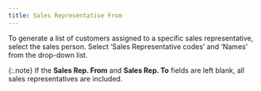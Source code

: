 ```yaml
---
title: Sales Representative From
---
```



To generate a list of customers assigned to a specific sales representative,  select the sales person. Select ‘Sales Representative codes’ and ‘Names’  from the drop-down list.


{:.note}
If the **Sales 
 Rep. From** and **Sales Rep. To**  fields are left blank, all sales representatives are included.
